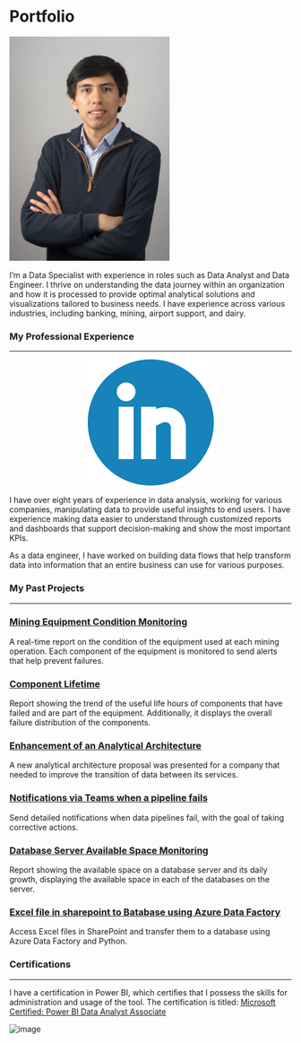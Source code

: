 # Portfolio
<p align="center">

<img src="images/DSC_0535-min.jpg" height=400></p>

<p>I’m a Data Specialist with experience in roles such as Data Analyst and Data Engineer. I thrive on understanding the data journey within an organization and how it is processed to provide optimal analytical solutions and visualizations tailored to business needs. I have experience across various industries, including banking, mining, airport support, and dairy.</p>


### My Professional Experience

<hr>
  <p align="center">
  <a href="https://www.linkedin.com/in/max-sergio-causso-fretel-96594574/"><img src="images/Linkedin.png"></a></p>

<p>I have over eight years of experience in data analysis, working for various companies, manipulating data to provide useful insights to end users. I have experience making data easier to understand through customized reports and dashboards that support decision-making and show the most important KPIs.


As a data engineer, I have worked on building data flows that help transform data into information that an entire business can use for various purposes.
</p>



### My Past Projects
<hr>
 <p align="center">

### [Mining Equipment Condition Monitoring](https://github.com/mscausso/Mining-Equipment-Condition-Monitoring/blob/main/README.md)
A real-time report on the condition of the equipment used at each mining operation. Each component of the equipment is monitored to send alerts that help prevent failures.
  
### [Component Lifetime](https://github.com/mscausso/ComponentLifetime/blob/main/README.md)
Report showing the trend of the useful life hours of components that have failed and are part of the equipment. Additionally, it displays the overall failure distribution of the components.

### [Enhancement of an Analytical Architecture](https://github.com/mscausso/Enhancement-of-an-Analytical-Architecture/blob/main/README.md)
A new analytical architecture proposal was presented for a company that needed to improve the transition of data between its services.

### [Notifications via Teams when a pipeline fails](https://github.com/mscausso/Notifications-via-Teams-when-a-pipeline-fails/blob/main/README.md)
Send detailed notifications when data pipelines fail, with the goal of taking corrective actions.

### [Database Server Available Space Monitoring](https://github.com/mscausso/Database--Server-Available-Space-Monitoring/blob/main/README.md)
Report showing the available space on a database server and its daily growth, displaying the available space in each of the databases on the server.

### [Excel file in sharepoint to Batabase using Azure Data Factory](https://github.com/mscausso/ExcelFileSPtoBD/blob/main/README.md)
Access Excel files in SharePoint and transfer them to a database using Azure Data Factory and Python.


### Certifications
<hr>
 <p align="center">
   
I have a certification in Power BI, which certifies that I possess the skills for administration and usage of the tool. The certification is titled: [Microsoft Certified: Power BI Data Analyst Associate](https://learn.microsoft.com/en-us/users/MaxSergioCaussoFretel-2142/credentials/B79AD993A6D1CA35)

![image](https://github.com/user-attachments/assets/86b3ce86-8b14-477b-a1d1-23be62cc7d93)



